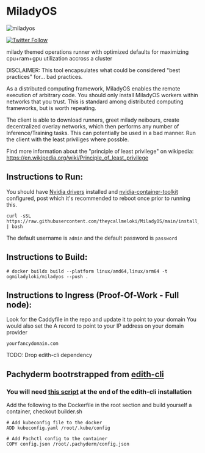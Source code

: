 # MiladyOS

![miladyos](https://github.com/user-attachments/assets/4b7f0d59-39ee-4b56-b884-e0207bf4a8ad)


[![Twitter Follow](https://img.shields.io/twitter/follow/chillgates_?style=social)](https://twitter.com/chillgates_)


milady themed operations runner with optimized defaults for maximizing cpu+ram+gpu utilization accross a cluster

DISCLAIMER: This tool encapsulates what could be considered "best practices" for... bad practices.

As a distributed computing framework, MiladyOS enables the remote execution of arbitrary code. You should only install MiladyOS workers within networks that you trust. This is standard among distributed computing frameworks, but is worth repeating.

The client is able to download runners, greet milady neibours, create decentralized overlay networks, which then performs any number of Inference/Training tasks. This can potentially be used in a bad manner. Run the client with the least priviliges where possble. 

Find more information about the "principle of least privilege" on wikipedia: https://en.wikipedia.org/wiki/Principle_of_least_privilege

## Instructions to Run: 
You should have [Nvidia drivers](https://www.nvidia.com/download/index.aspx) installed and [nvidia-container-toolkit](https://docs.nvidia.com/datacenter/cloud-native/container-toolkit/latest/install-guide.html) configured, post which it's recommended to reboot once prior to running this. 

```
curl -sSL https://raw.githubusercontent.com/theycallmeloki/MiladyOS/main/install_miladyos.sh | bash
```

The default username is `admin` and the default password is `password`


## Instructions to Build:

```
# docker buildx build --platform linux/amd64,linux/arm64 -t ogmiladyloki/miladyos --push .
```

## Instructions to Ingress (Proof-Of-Work - Full node): 

Look for the Caddyfile in the repo and update it to point to your domain
You would also set the A record to point to your IP address on your domain provider

```
yourfancydomain.com
```

TODO: Drop edith-cli dependency 

## Pachyderm bootrstrapped from [edith-cli](https://github.com/theycallmeloki/edith-cli)

### You will need [this script](https://gist.github.com/theycallmeloki/aa4df404c3df85c31dac91216e22f678) at the end of the edith-cli installation

Add the following to the Dockerfile in the root section and build yourself a container, checkout builder.sh

```
# Add kubeconfig file to the docker
ADD kubeconfig.yaml /root/.kube/config

# Add Pachctl config to the container
COPY config.json /root/.pachyderm/config.json
```
